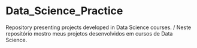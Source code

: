 # Data_Science_Practice
Repository presenting projects developed in Data Science courses. / Neste repositório mostro meus projetos desenvolvidos em cursos de Data Science.
